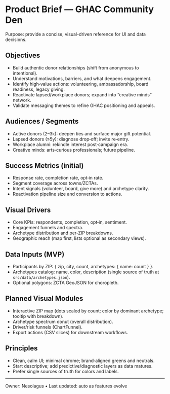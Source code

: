 # Product Brief — GHAC Community Den

Purpose: provide a concise, visual-driven reference for UI and data decisions.

## Objectives
- Build authentic donor relationships (shift from anonymous to intentional).
- Understand motivations, barriers, and what deepens engagement.
- Identify high‑value actions: volunteering, ambassadorship, board readiness, legacy giving.
- Reactivate lapsed/workplace donors; expand into “creative minds” network.
- Validate messaging themes to refine GHAC positioning and appeals.

## Audiences / Segments
- Active donors (2–3k): deepen ties and surface major gift potential.
- Lapsed donors (≤5y): diagnose drop‑off; invite re‑entry.
- Workplace alumni: rekindle interest post‑campaign era.
- Creative minds: arts‑curious professionals; future pipeline.

## Success Metrics (initial)
- Response rate, completion rate, opt‑in rate.
- Segment coverage across towns/ZCTAs.
- Intent signals (volunteer, board, give more) and archetype clarity.
- Reactivation pipeline size and conversion to actions.

## Visual Drivers
- Core KPIs: respondents, completion, opt‑in, sentiment.
- Engagement funnels and spectra.
- Archetype distribution and per‑ZIP breakdowns.
- Geographic reach (map first, lists optional as secondary views).

## Data Inputs (MVP)
- Participants by ZIP: { zip, city, count, archetypes: { name: count } }.
- Archetypes catalog: name, color, description (single source of truth at `src/data/archetypes.json`).
- Optional polygons: ZCTA GeoJSON for choropleth.

## Planned Visual Modules
- Interactive ZIP map (dots scaled by count; color by dominant archetype; tooltip with breakdown).
- Archetype spectrum donut (overall distribution).
- Driver/risk funnels (ChartFunnel).
- Export actions (CSV slices) for downstream workflows.

## Principles
- Clean, calm UI; minimal chrome; brand‑aligned greens and neutrals.
- Start descriptive; add predictive/diagnostic layers as data matures.
- Prefer single sources of truth for colors and labels.

---
Owner: Nesolagus  •  Last updated: auto as features evolve
